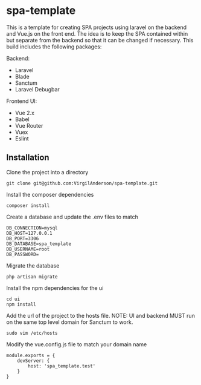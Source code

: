 # spa-template

This is a template for creating SPA projects using laravel on the backend and Vue.js on the front end. The idea is to keep the SPA contained within but separate from the backend so that it can be changed if necessary. This build includes the following packages:

Backend:

-   Laravel
-   Blade
-   Sanctum
-   Laravel Debugbar

Frontend UI:

-   Vue 2.x
-   Babel
-   Vue Router
-   Vuex
-   Eslint

## Installation

Clone the project into a directory

```
git clone git@github.com:VirgilAnderson/spa-template.git
```

Install the composer dependencies

```
composer install
```

Create a database and update the .env files to match

```
DB_CONNECTION=mysql
DB_HOST=127.0.0.1
DB_PORT=3306
DB_DATABASE=spa_template
DB_USERNAME=root
DB_PASSWORD=
```

Migrate the database

```
php artisan migrate
```

Install the npm dependencies for the ui

```
cd ui
npm install
```

Add the url of the project to the hosts file. NOTE: UI and backend MUST run on the same top level domain for Sanctum to work.

```
sudo vim /etc/hosts
```

Modify the vue.config.js file to match your domain name

```
module.exports = {
    devServer: {
        host: 'spa_template.test'
    }
}
```

